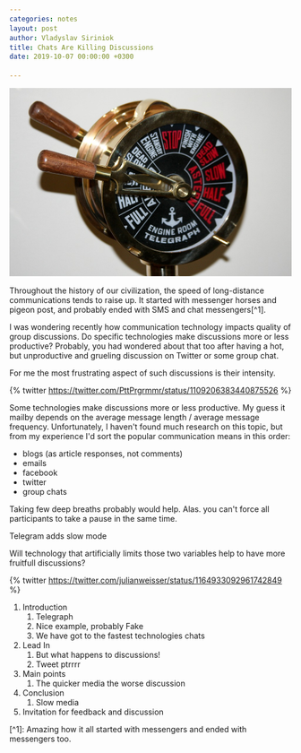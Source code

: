 ```yaml
---
categories: notes
layout: post
author: Vladyslav Siriniok
title: Chats Are Killing Discussions
date: 2019-10-07 00:00:00 +0300

---
```

![](/uploads/brass-telegraph-692735_960_720.jpg)

Throughout the history of our civilization, the speed of long-distance communications tends to raise up. It started with messenger horses and pigeon post, and probably ended with SMS and chat messengers\[^1\].

I was wondering recently how communication technology impacts quality of group discussions. Do specific technologies make discussions more or less productive? Probably, you had wondered about that too after having a hot, but unproductive and grueling discussion on Twitter or some group chat.

For me the most frustrating aspect of such discussions is their intensity.

{% twitter https://twitter.com/PttPrgrmmr/status/1109206383440875526 %}

Some technologies make discussions more or less productive. My guess it mailby depends on the average message length / average message frequency. Unfortunately, I haven't found much research on this topic, but from my experience I'd sort the popular communication means in this order:

* blogs (as article responses, not comments)
* emails
* facebook
* twitter
* group chats

Taking few deep breaths probably would help. Alas. you can't force all participants to take a pause in the same time.

Telegram adds slow mode

Will technology that artificially limits those two variables help to have more fruitfull discussions?

{% twitter https://twitter.com/julianweisser/status/1164933092961742849 %}

1. Introduction
   1. Telegraph
   2. Nice example, probably Fake
   3. We have got to the fastest technologies chats
2. Lead In
   1. But what happens to discussions!
   2. Tweet ptrrrr
3. Main points
   1. The quicker media the worse discussion
4. Conclusion
   1. Slow media
5. Invitation for feedback and discussion

\[^1\]: Amazing how it all started with messengers and ended with messengers too.